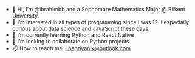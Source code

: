- 👋 Hi, I’m @ibrahimbb and a Sophomore Mathematics Major @ Bilkent University.
- 👀 I’m interested in all types of programming since I was 12. I especially curious about data science and JavaScript these days.
- 🌱 I’m currently learning Python and React Native
- 💞️ I’m looking to collaborate on Python projects.
- 📫 How to reach me: i.bagriyanik@outlook.com

<!---
ibrahimbb/ibrahimbb is a ✨ special ✨ repository because its `README.md` (this file) appears on your GitHub profile.
You can click the Preview link to take a look at your changes.
--->
